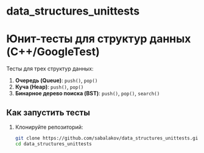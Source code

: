# data_structures_unittests

# Юнит-тесты для структур данных (C++/GoogleTest)

Тесты для трех структур данных:
1. **Очередь (Queue)**: `push()`, `pop()`
2. **Куча (Heap)**: `push()`, `pop()`
3. **Бинарное дерево поиска (BST)**: `push()`, `pop()`, `search()`

## Как запустить тесты
1. Клонируйте репозиторий:
   ```bash
   git clone https://github.com/sabalakov/data_structures_unittests.git
   cd data_structures_unittests
